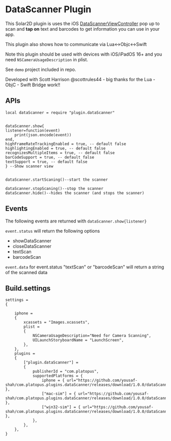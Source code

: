 # DataScanner Plugin

This Solar2D plugin is uses the iOS [DataScannerViewController](https://developer.apple.com/documentation/visionkit/datascannerviewcontroller) pop up to scan and **tap on** text and barcodes to get information you can use in your app.

This plugin also shows how to communicate via Lua<->Objc<->Swift

Note this plugin should be used with devices with iOS/iPadOS 16+ and you need `NSCameraUsageDescription` in plist. 

See `demo` project included in repo.

Developed with Scott Harrison @scottrules44 - big thanks for the Lua - ObjC - Swift Bridge work!!


## APIs

```
local dataScanner = require "plugin.dataScanner"


dataScanner.show{
listener=function(event)
    print(json.encode(event))
end,
highFrameRateTrackingEnabled = true, -- default false
highlightingEnabled = true, -- default false
recognizesMultipleItems = true, -- default false
barCodeSupport = true, -- default false
textSupport = true, -- default false
} --Show scanner view


dataScanner.startScaning()--start the scanner

dataScanner.stopScaning()--stop the scanner
dataScanner.hide()--hides the scanner (and stops the scanner)

```

## Events

The following events are returned with  `dataScanner.show{listener}` 

`event.status` will return the following options
- showDataScanner
- closeDataScanner
- textScan
- barcodeScan

`event.data` for event.status "textScan" or "barcodeScan" will return a string of the scanned data

## Build.settings

```
settings =
{

	iphone =
	{
		xcassets = "Images.xcassets",
		plist =
		{
			NSCameraUsageDescription="Need for Camera Scanning",
			UILaunchStoryboardName = "LaunchScreen",
		},
	},
	plugins =
    {
        ["plugin.dataScanner"] =
        {
            publisherId = "com.platopus",
            supportedPlatforms = {
                iphone = { url="https://github.com/yousaf-shah/com.platopus.plugins.dataScanner/releases/download/1.0.0/dataScanner_iOS.tgz" },
                ["mac-sim"] = { url="https://github.com/yousaf-shah/com.platopus.plugins.dataScanner/releases/download/1.0.0/dataScanner_lua.tgz" },
                ["win32-sim"] = { url="https://github.com/yousaf-shah/com.platopus.plugins.dataScanner/releases/download/1.0.0/dataScanner_lua.tgz" },
            },
        },
    },
}


```
